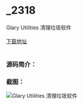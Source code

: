 # _2318
Glary Utilities 清理垃圾软件
<br/></br>
[下载地址](https://www.uuid2.com/2318.html "下载地址")
<br/></br>
<h3>源码简介：</h3>
<h3>截图：</h3>
<img src="https://www.uuid2.com/wp-content/uploads/img/202105/8dabd26668.jpg" alt="Glary Utilities 清理垃圾软件">
